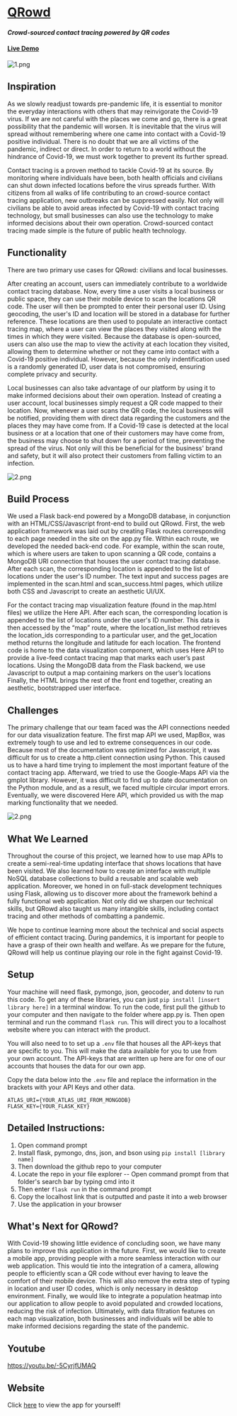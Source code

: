 # [QRowd](https://qrowdapp.herokuapp.com/)
#### *Crowd-sourced contact tracing powered by QR codes*
#### [Live Demo](https://qrowdapp.herokuapp.com/)
![1.png](/static/images/Screenshots/1.png)

## Inspiration
As we slowly readjust towards pre-pandemic life, it is essential to monitor the everyday interactions with others that may reinvigorate the Covid-19 virus. If we are not careful with the places we come and go, there is a great possibility that the pandemic will worsen. It is inevitable that the virus will spread without remembering where one came into contact with a Covid-19 positive individual. There is no doubt that we are all victims of the pandemic, indirect or direct. In order to return to a world without the hindrance of Covid-19, we must work together to prevent its further spread.

Contact tracing is a proven method to tackle Covid-19 at its source. By monitoring where individuals have been, both health officials and civilians can shut down infected locations before the virus spreads further. With citizens from all walks of life contributing to an crowd-source contact tracing application, new outbreaks can be suppressed easily. Not only will civilians be able to avoid areas infected by Covid-19 with contact tracing technology, but small businesses can also use the technology to make informed decisions about their own operation. Crowd-sourced contact tracing made simple is the future of public health technology.

## Functionality
There are two primary use cases for QRowd: civilians and local businesses.

After creating an account, users can immediately contribute to a worldwide contact tracing database. Now, every time a user visits a local business or public space, they can use their mobile device to scan the locations QR code. The user will then be prompted to enter their personal user ID. Using geocoding, the user's ID and location will be stored in a database for further reference. These locations are then used to populate an interactive contact tracing map, where a user can view the places they visited along with the times in which they were visited. Because the database is open-sourced, users can also use the map to view the activity at each location they visited, allowing them to determine whether or not they came into contact with a Covid-19 positive individual. However, because the only indentification used is a randomly generated ID, user data is not compromised, ensuring complete privacy and security.

Local businesses can also take advantage of our platform by using it to make informed decisions about their own operation. Instead of creating a user account, local businesses simply request a QR code mapped to their location. Now, whenever a user scans the QR code, the local business will be notified, providing them with direct data regarding the customers and the places they may have come from. If a Covid-19 case is detected at the local business or at a location that one of their customers may have come from, the business may choose to shut down for a period of time, preventing the spread of the virus. Not only will this be beneficial for the business' brand and safety, but it will also protect their customers from falling victim to an infection.

![2.png](/static/images/Screenshots/3.png)

## Build Process
We used a Flask back-end powered by a MongoDB database, in conjunction with an HTML/CSS/Javascript front-end to build out QRowd. First, the web application framework was laid out by creating Flask routes corresponding to each page needed in the site on the app.py file. Within each route, we developed the needed back-end code. For example, within the scan route, which is where users are taken to upon scanning a QR code, contains a MongoDB URI connection that houses the user contact tracing database. After each scan, the corresponding location is appended to the list of locations under the user's ID number. The text input and success pages are implemented in the scan.html and scan_success.html pages, which utilize both CSS and Javascript to create an aesthetic UI/UX.

For the contact tracing map visualization feature (found in the map.html files) we utilize the Here API. After each scan, the corresponding location is appended to the list of locations under the user's ID number. This data is then accessed by the “map” route, where the location_list method retrieves the location_ids corresponding to a particular user, and the get_location method returns the longitude and latitude for each location. The frontend code is home to the data visualization component, which uses Here API to provide a live-feed contact tracing map that marks each user’s past locations. Using the MongoDB data from the Flask backend, we use Javascript to output a map containing markers on the user’s locations Finally, the HTML brings the rest of the front end together, creating an aesthetic, bootstrapped user interface.

## Challenges
The primary challenge that our team faced was the API connections needed for our data visualization feature. The first map API we used, MapBox, was extremely tough to use and led to extreme consequences in our code. Because most of the documentation was optimized for Javascript, it was difficult for us to create a http.client connection using Python. This caused us to have a hard time trying to implement the most important feature of the contact tracing app. Afterward, we tried to use the Google-Maps API via the gmplot library. However, it was difficult to find up to date documentation on the Python module, and as a result, we faced multiple circular import errors. Eventually, we were discovered Here API, which provided us with the map marking functionality that we needed.

![2.png](/static/images/Screenshots/2.png)

## What We Learned
Throughout the course of this project, we learned how to use map APIs to create a semi-real-time updating interface that shows locations that have been visited. We also learned how to create an interface with multiple NoSQL database collections to build a reusable and scalable web application. Moreover, we honed in on full-stack development techniques using Flask, allowing us to discover more about the framework behind a fully functional web application. Not only did we sharpen our technical skills, but QRowd also taught us many intangible skills, including contact tracing and other methods of combatting a pandemic.

We hope to continue learning more about the technical and social aspects of efficient contact tracing. During pandemics, it is important for people to have a grasp of their own health and welfare. As we prepare for the future, QRowd will help us continue playing our role in the fight against Covid-19.

## Setup
Your machine will need flask, pymongo, json, geocoder, and dotenv to run this code. To get any of these libraries, you can just `pip install [insert library here]` in a terminal window. To run the code, first pull the github to your computer and then navigate to the folder where app.py is. Then open terminal and run the command `flask run`. This will direct you to a localhost website where you can interact with the product.

You will also need to to set up a `.env` file that houses all the API-keys that are specific to you. This will make the data available for you to use from your own account. The API-keys that are written up here are for one of our accounts that houses the data for our own app.

Copy the data below into the `.env` file and replace the information in the brackets with your API Keys and other data. 

```
ATLAS_URI={YOUR_ATLAS_URI_FROM_MONGODB}
FLASK_KEY={YOUR_FLASK_KEY}
```

## Detailed Instructions:
1. Open command prompt
2. Install flask, pymongo, dns, json, and bson using `pip install [library name]`
3. Then download the github repo to your computer
4. Locate the repo in your file explorer
   -- Open command prompt from that folder's search bar by typing cmd into it
5. Then enter `flask run` in the command prompt
6. Copy the localhost link that is outputted and paste it into a web browser
7. Use the application in your browser


## What's Next for QRowd?
With Covid-19 showing little evidence of concluding soon, we have many plans to improve this application in the future. First, we would like to create a mobile app, providing people with a more seamless interaction with our web application. This would tie into the integration of a camera, allowing people to efficiently scan a QR code without ever having to leave the comfort of their mobile device. This will also remove the extra step of typing in location and user ID codes, which is only necessary in desktop environment. Finally, we would like to integrate a population heatmap into our application to allow people to avoid populated and crowded locations, reducing the risk of infection. Ultimately, with data filtration features on each map visualization, both businesses and individuals will be able to make informed decisions regarding the state of the pandemic.

## Youtube
https://youtu.be/-5CyrjfUMAQ

## Website
Click [here](https://qrowdapp.herokuapp.com/) to view the app for yourself!
